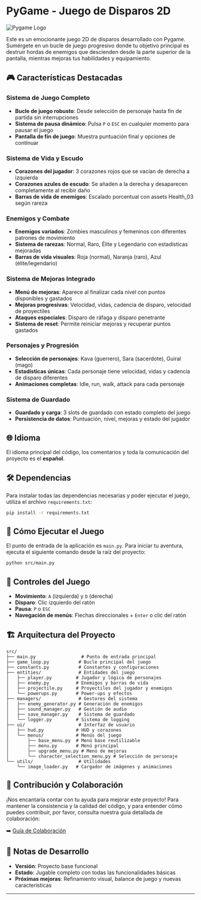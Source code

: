 # PyGame - Juego de Disparos 2D

![Pygame Logo](https://raw.githubusercontent.com/pygame/pygame/main/docs/reST/pygame_logo.rst)

Este es un emocionante juego 2D de disparos desarrollado con Pygame. Sumérgete en un bucle de juego progresivo donde tu objetivo principal es destruir hordas de enemigos que descienden desde la parte superior de la pantalla, mientras mejoras tus habilidades y equipamiento.

## 🎮 Características Destacadas

### **Sistema de Juego Completo**
*   **Bucle de juego robusto**: Desde selección de personaje hasta fin de partida sin interrupciones
*   **Sistema de pausa dinámico**: Pulsa `P` o `ESC` en cualquier momento para pausar el juego
*   **Pantalla de fin de juego**: Muestra puntuación final y opciones de continuar

### **Sistema de Vida y Escudo**
*   **Corazones del jugador**: 3 corazones rojos que se vacían de derecha a izquierda
*   **Corazones azules de escudo**: Se añaden a la derecha y desaparecen completamente al recibir daño
*   **Barras de vida de enemigos**: Escalado porcentual con assets Health_03 según rareza

### **Enemigos y Combate**
*   **Enemigos variados**: Zombies masculinos y femeninos con diferentes patrones de movimiento
*   **Sistema de rarezas**: Normal, Raro, Élite y Legendario con estadísticas mejoradas
*   **Barras de vida visuales**: Roja (normal), Naranja (raro), Azul (élite/legendario)

### **Sistema de Mejoras Integrado**
*   **Menú de mejoras**: Aparece al finalizar cada nivel con puntos disponibles y gastados
*   **Mejoras progresivas**: Velocidad, vidas, cadencia de disparo, velocidad de proyectiles
*   **Ataques especiales**: Disparo de ráfaga y disparo penetrante
*   **Sistema de reset**: Permite reiniciar mejoras y recuperar puntos gastados

### **Personajes y Progresión**
*   **Selección de personajes**: Kava (guerrero), Sara (sacerdote), Guiral (mago)
*   **Estadísticas únicas**: Cada personaje tiene velocidad, vidas y cadencia de disparo diferentes
*   **Animaciones completas**: Idle, run, walk, attack para cada personaje

### **Sistema de Guardado**
*   **Guardado y carga**: 3 slots de guardado con estado completo del juego
*   **Persistencia de datos**: Puntuación, nivel, mejoras y estado del jugador

## 🌐 Idioma

El idioma principal del código, los comentarios y toda la comunicación del proyecto es el **español**.

## 🛠️ Dependencias

Para instalar todas las dependencias necesarias y poder ejecutar el juego, utiliza el archivo `requirements.txt`:

```bash
pip install -r requirements.txt
```

## 🚀 Cómo Ejecutar el Juego

El punto de entrada de la aplicación es `main.py`. Para iniciar tu aventura, ejecuta el siguiente comando desde la raíz del proyecto:

```bash
python src/main.py
```

## 🎯 Controles del Juego

*   **Movimiento**: `A` (izquierda) y `D` (derecha)
*   **Disparo**: Clic izquierdo del ratón
*   **Pausa**: `P` o `ESC`
*   **Navegación de menús**: Flechas direccionales + `Enter` o clic del ratón

## 🏗️ Arquitectura del Proyecto

```
src/
├── main.py                 # Punto de entrada principal
├── game_loop.py           # Bucle principal del juego
├── constants.py           # Constantes y configuraciones
├── entities/              # Entidades del juego
│   ├── player.py         # Jugador y lógica de personajes
│   ├── enemy.py          # Enemigos y barras de vida
│   ├── projectile.py     # Proyectiles del jugador y enemigos
│   └── powerups.py       # Power-ups y efectos
├── managers/              # Gestores del sistema
│   ├── enemy_generator.py # Generación de enemigos
│   ├── sound_manager.py   # Gestión de audio
│   ├── save_manager.py    # Sistema de guardado
│   └── logger.py         # Sistema de logging
├── ui/                    # Interfaz de usuario
│   ├── hud.py            # HUD y corazones
│   └── menus/            # Menús del juego
│       ├── base_menu.py  # Menú base reutilizable
│       ├── menu.py       # Menú principal
│       ├── upgrade_menu.py # Menú de mejoras
│       └── character_selection_menu.py # Selección de personaje
└── utils/                 # Utilidades
    └── image_loader.py   # Cargador de imágenes y animaciones
```

## 🤝 Contribución y Colaboración

¡Nos encantaría contar con tu ayuda para mejorar este proyecto! Para mantener la consistencia y la calidad del código, y para entender cómo puedes contribuir, por favor, consulta nuestra guía detallada de colaboración:

➡️ [Guía de Colaboración](docs/COLABORACION.md)

## 📝 Notas de Desarrollo

* **Versión**: Proyecto base funcional
* **Estado**: Jugable completo con todas las funcionalidades básicas
* **Próximas mejoras**: Refinamiento visual, balance de juego y nuevas características

---